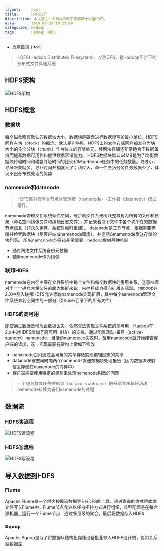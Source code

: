 ```yaml
---
layout:     post
title:      HDFS简介 
discription: 本文通过一个具体的例子来解释什么是HDFS。
date:       2018-04-23 10:27:00
categories: Hadoop
tags:       Hadoop HDFS
---
```


* 文章目录
{:toc}

> HDFS(Hadoop Distributed Filesystem)，又称DFS，是Hadoop平台下的分布式文件存储系统

## HDFS架构
![HDFS架构](http://oc26wuqdw.bkt.clouddn.com/blog/2018/5/hdfs/hdfsarchitecture.png)




## HDFS概念
### 数据块
每个磁盘都有默认的数据块大小，数据块是磁盘进行数据读写的最小单位。HDFS同样有块（block）的概念，默认是64MB。HDFS上的文件存储同样被划分为块大小的多个分块（chunk）作为独立的存储单元。使用块存储还非常适合于数据备份而提高数据可用性和提供数据容错能力。
HDFS数据块默认64MB是为了均衡数据块传输时间和磁盘寻址时间的比例和MapReduce任务中的任务数量。块过小，寻址次数就多，寻址时间开销就大了；块过大，单一任务拆分的任务数就少了，体现不出分布式处理的优势

### namenode和datanode
> HDFS集群有两类节点以管理者（namenode）-工作者（datanode）模式运行。

namenode管理文件系统命名空间，维护着文件系统树及整棵树内所有的文件和目录（命名空间镜像文件和编辑日志文件），并记录着每个文件中各个块所在的数据节点信息（非永久保存，系统启动时重建）。
datanode是工作节点，根据需要存储并检索数据块（受客户端或namenode调度），并定期向namenode发送存储的块列表。
所以namenode的容错非常重要，hadoop提供两种机制

- 通过网络文件系统备份元数据
- 辅助namenode作为镜像

### 联邦HDFS
namenode在内存中保存文件系统中每个文件和每个数据块的引用关系，这意味着对于一个拥有大量文件的超大集群来说，内存将成为横向扩展的瓶颈。Hadoop在2.X中引入联邦HDFS允许添加namenode实现扩展，其中每个namenode管理文件系统命名空间中的一部分（如/user目录下的所有文件）

### HDFS的高可用
即使通过数据备份防止数据丢失，依然无法实现文件系统的高可用，Hadoop在2.x中对HDFS增加了高可用（HA）的支持。通过配置活动-备用（active-standby）namenode，当活动namenode失效时，备用namenode就开始接管客户端的请求，这一实现需要在架构上做如下修改

- namenode之间通过高可用的共享存储实现编辑日志的共享
- datanode需要同时向两个namenode发送数据块处理报告（因为数据块映射信息存储在namenode的内存中）
- 客户端需要使用特定的机制来处理namenode时效的问题

> 一个称为故障转移控制器（failover_controller）的系统管理着将活动namenode转移为备用namenode的过程
  
## 数据流
### HDFS读流程
![HDFS读流程](http://oc26wuqdw.bkt.clouddn.com/blog/2018/5/hdfs/read.png)

### HDFS写流程
![HDFS写流程](http://oc26wuqdw.bkt.clouddn.com/blog/2018/5/hdfs/write.png)

## 导入数据到HDFS
### Flume
Apache Flume是一个将大规模流数据导入HDFS的工具，通过管道的方式将本地文件写入Flume中，Flume节点允许以任何拓扑方式进行组织，典型配置是在每台源机器上运行一个Flume节点，通过多层级的聚合，最后将数据存入HDFS

### Sqoop
Apache Sqoop是为了将数据从结构化存储设备批量导入HDFS设计的，例如关系型数据库